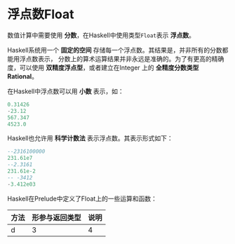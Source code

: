 浮点数Float
============================================
数值计算中需要使用 **分数**，在Haskell中使用类型`Float`表示 **浮点数**。

Haskell系统用一个 **固定的空间** 存储每一个浮点数。其结果是，并非所有的分数都能用浮点数表示，
分数上的算术运算结果并非永远是准确的。为了有更高的精确度，可以使用 **双精度浮点型**，或者建立在Integer
上的 **全精度分数类型Rational**。

在Haskell中浮点数可以用 **小数** 表示，如：
```haskell
0.31426
-23.12
567.347
4523.0
```
Haskell也允许用 **科学计数法** 表示浮点数。其表示形式如下：
```haskell
--2316100000
231.61e7
--2.3161
231.61e-2
-- -3412
-3.412e03
```
Haskell在Prelude中定义了Float上的一些运算和函数：

方法|形参与返回类型|说明
---|------------|----
d|3|4
